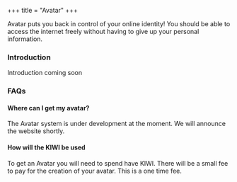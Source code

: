 +++
title = "Avatar"
+++

Avatar puts you back in control of your online identity! You should be able to access the internet freely without having to give up your personal information.

<!--more-->

### Introduction
Introduction coming soon

### FAQs

#### Where can I get my avatar?
The Avatar system is under development at the moment. We will announce the website shortly.

#### How will the KIWI be used
To get an Avatar you will need to spend have KIWI. There will be a small fee to pay for the creation of your avatar. This is
a one time fee.  

